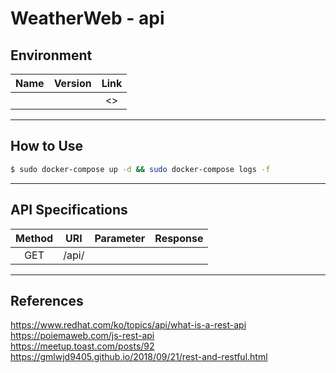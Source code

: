 # WeatherWeb - api

## Environment

| Name | Version | Link |
|:-:|:-:|:-:|
|  |  | <> |

---

## How to Use

```bash
$ sudo docker-compose up -d && sudo docker-compose logs -f
```

---

## API Specifications

| Method | URI | Parameter | Response |
|:-:|:-:|:-:|:-:|
| GET | /api/ |  |  |

---

## References

<https://www.redhat.com/ko/topics/api/what-is-a-rest-api>  
<https://poiemaweb.com/js-rest-api>  
<https://meetup.toast.com/posts/92>  
<https://gmlwjd9405.github.io/2018/09/21/rest-and-restful.html>  
